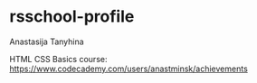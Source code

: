 # rsschool-profile

Anastasija Tanyhina

HTML CSS Basics course: https://www.codecademy.com/users/anastminsk/achievements